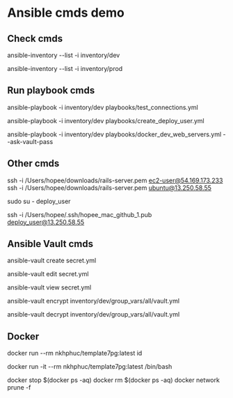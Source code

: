 # Ansible cmds demo

## Check cmds
<!-- Check dev inventory -->
ansible-inventory --list -i inventory/dev
<!-- Check production inventory -->
ansible-inventory --list -i inventory/prod

## Run playbook cmds
<!-- Test by ping and print messages -->
ansible-playbook -i inventory/dev playbooks/test_connections.yml

<!-- Create deploy user, add SSH keys, create ansible directory -->
ansible-playbook -i inventory/dev playbooks/create_deploy_user.yml

<!-- Install Postgresql, DragonflyDB, Project and Nginx using Docker -->
ansible-playbook -i inventory/dev playbooks/docker_dev_web_servers.yml --ask-vault-pass

## Other cmds
<!-- Connect to server as ec2-user / ubuntu -->
ssh -i /Users/hopee/downloads/rails-server.pem ec2-user@54.169.173.233
ssh -i /Users/hopee/downloads/rails-server.pem ubuntu@13.250.58.55

<!-- Switch to the deploy_user user -->
sudo su - deploy_user

<!-- Or login as deploy_user -->
ssh -i /Users/hopee/.ssh/hopee_mac_github_1.pub deploy_user@13.250.58.55

## Ansible Vault cmds
<!-- Create an encrypted file -->
ansible-vault create secret.yml

<!-- Edit an encrypted file -->
ansible-vault edit secret.yml

<!-- View an encrypted file -->
ansible-vault view secret.yml

<!-- Encrypt an existing file -->
ansible-vault encrypt inventory/dev/group_vars/all/vault.yml

<!-- Decrypt an existing file -->
ansible-vault decrypt inventory/dev/group_vars/all/vault.yml

## Docker
<!-- Get UID and GID of user in the container -->
docker run --rm nkhphuc/template7pg:latest id

<!-- Access docker image -->
docker run -it --rm nkhphuc/template7pg:latest /bin/bash

<!-- Remove all docker containers and networks -->
docker stop $(docker ps -aq)
docker rm $(docker ps -aq)
docker network prune -f
